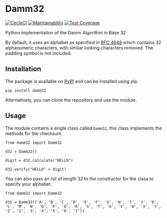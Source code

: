 # Damm32

[![CircleCI](https://circleci.com/gh/pyinv/damm32.svg?style=svg)](https://circleci.com/gh/pyinv/damm32)
[![Maintainability](https://api.codeclimate.com/v1/badges/476968b8744ce5ed9ed3/maintainability)](https://codeclimate.com/github/pyinv/damm32/maintainability)
[![Test Coverage](https://api.codeclimate.com/v1/badges/476968b8744ce5ed9ed3/test_coverage)](https://codeclimate.com/github/pyinv/damm32/test_coverage)

Python implementation of the Damm Algorithm in Base 32

By default, it uses an alphabet as specified in [RFC 4648](https://tools.ietf.org/html/rfc4648) which contains 32 alphanumeric characters, with similar looking characters removed. The padding symbol is not included.

## Installation

The package is available on [PyPI](https://pypi.org/project/damm32/) and can be installed using pip.

`pip install damm32`

Alternatively, you can clone the repository and use the module.

## Usage

The module contains a single class called `Damm32`, this class implements the methods for the checksum.

```
from damm32 import Damm32

d32 = Damm32()

digit = d32.calculate("HELLO")

d32.verify("HELLO" + digit)

```

You can also pass an list of length 32 to the constructor for the class to specify your alphabet.

```
from damm32 import Damm32

d32 = Damm32(['A', 'B', 'C', 'D', 'E', 'F', 'G', 'H', 'I', 'J', 'K', 'L', 'M', 'N', 'O', 'P', 'Q', 'R', 'S', 'T', 'U', 'V', 'W', 'X', 'Y', 'Z', '2', '3', '4', '5', '6', '7'])

```
